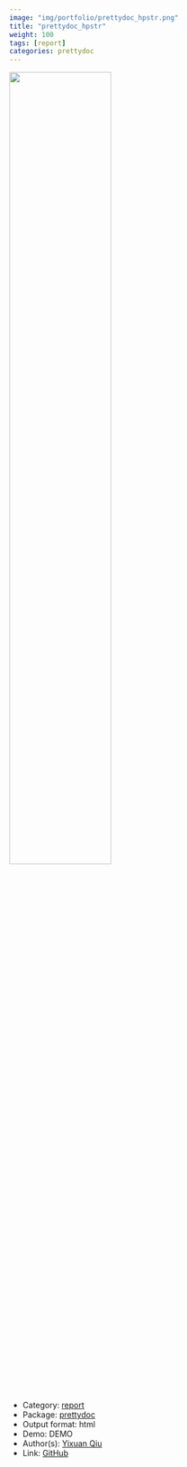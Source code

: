 ```yaml
---
image: "img/portfolio/prettydoc_hpstr.png"
title: "prettydoc_hpstr"
weight: 100
tags: [report]
categories: prettydoc
---
```




<!--more-->

<p><a href="../../img/portfolio/prettydoc_hpstr.png"><img class = "jf-image-shadow" src="../../img/portfolio/prettydoc_hpstr.png", width="60%"></a></p>

- Category: [report](../../tags/report)
- Package: [prettydoc](prettydoc)
- Output format: html
- Demo: DEMO
- Author(s): [Yixuan Qiu](https://statr.me/)
- Link: [GitHub](https://github.com/yixuan/prettydoc)


